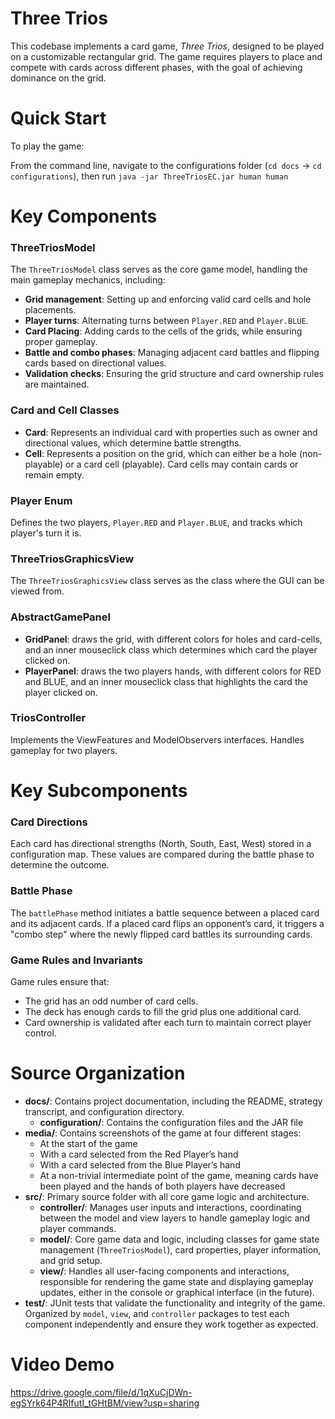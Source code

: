 # Three Trios

This codebase implements a card game, *Three Trios*, designed to be played on a customizable 
rectangular grid. The game requires players to place and compete with cards across different phases,
with the goal of achieving dominance on the grid.

# Quick Start
To play the game:

From the command line, navigate to the configurations folder (`cd docs` -> `cd configurations`), then run 
`java -jar ThreeTriosEC.jar human human`

# Key Components

### ThreeTriosModel
The `ThreeTriosModel` class serves as the core game model, handling the main gameplay mechanics, 
including:
- **Grid management**: Setting up and enforcing valid card cells and hole placements.
- **Player turns**: Alternating turns between `Player.RED` and `Player.BLUE`.
- **Card Placing**: Adding cards to the cells of the grids, while ensuring proper gameplay.
- **Battle and combo phases**: Managing adjacent card battles and flipping cards based on 
directional values.
- **Validation checks**: Ensuring the grid structure and card ownership rules are maintained.

### Card and Cell Classes
- **Card**: Represents an individual card with properties such as owner and directional values, 
which determine battle strengths.
- **Cell**: Represents a position on the grid, which can either be a hole (non-playable) or a 
card cell (playable). Card cells may contain cards or remain empty.

### Player Enum
Defines the two players, `Player.RED` and `Player.BLUE`, and tracks which player's turn it is.

### ThreeTriosGraphicsView
The `ThreeTriosGraphicsView` class serves as the class where the GUI can be viewed from. 

### AbstractGamePanel
- **GridPanel**: draws the grid, with different colors for holes and card-cells, and an
inner mouseclick class
which determines which card the player clicked on.
- **PlayerPanel**: draws the two players hands, with different colors for RED and BLUE, and 
an inner mouseclick class
that highlights the card the player clicked on.

### TriosController
Implements the ViewFeatures and ModelObservers interfaces. Handles gameplay for two players.

# Key Subcomponents

### Card Directions
Each card has directional strengths (North, South, East, West) stored in a configuration map. 
These values are compared during the battle phase to determine the outcome.

### Battle Phase
The `battlePhase` method initiates a battle sequence between a placed card and its adjacent cards. 
If a placed card flips an opponent’s card, it triggers a "combo step" where the newly flipped card
battles its surrounding cards.

### Game Rules and Invariants
Game rules ensure that:
- The grid has an odd number of card cells.
- The deck has enough cards to fill the grid plus one additional card.
- Card ownership is validated after each turn to maintain correct player control.

# Source Organization

- **docs/**: Contains project documentation, including the README, strategy transcript, 
and configuration directory. 
  - **configuration/**: Contains the configuration files and the JAR file
- **media/**: Contains screenshots of the game at four different stages:
  - At the start of the game 
  - With a card selected from the Red Player’s hand 
  - With a card selected from the Blue Player’s hand  
  - At a non-trivial intermediate point of the game, meaning cards have been played 
  and the hands of both players have decreased
- **src/**: Primary source folder with all core game logic and architecture.
  - **controller/**: Manages user inputs and interactions, coordinating between the model and view
  layers to handle gameplay logic and player commands.
  - **model/**: Core game data and logic, including classes for game state management 
  (`ThreeTriosModel`), card properties, player information, and grid setup.
  - **view/**: Handles all user-facing components and interactions, 
  responsible for rendering the game state and displaying gameplay updates, 
  either in the console or graphical interface (in the future).
- **test/**: JUnit tests that validate the functionality and integrity of the game. 
Organized by `model`, `view`, and `controller` packages to test each component 
independently and ensure they work together as expected.

# Video Demo

https://drive.google.com/file/d/1qXuCjDWn-egSYrk64P4RIfutI_tGHtBM/view?usp=sharing 
